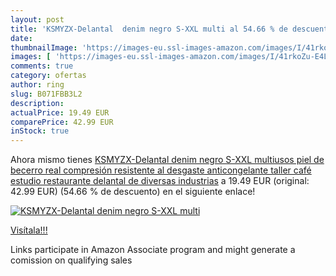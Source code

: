 ```yaml
---
layout: post
title: 'KSMYZX-Delantal  denim negro S-XXL multi al 54.66 % de descuento'
date: 
thumbnailImage: 'https://images-eu.ssl-images-amazon.com/images/I/41rkoZu-E4L._SL200_.jpg'
images: [ 'https://images-eu.ssl-images-amazon.com/images/I/41rkoZu-E4L._SL200_.jpg' ]
comments: true
category: ofertas
author: ring
slug: B071FBB3L2
description:
actualPrice: 19.49 EUR
comparePrice: 42.99 EUR
inStock: true
---
```


Ahora mismo tienes [KSMYZX-Delantal  denim negro S-XXL multiusos  piel de becerro real  compresión  resistente al desgaste  anticongelante  taller  café  estudio  restaurante  delantal de diversas industrias](https://www.amazon.es/dp/B071FBB3L2/?tag=tolees-21) a 19.49 EUR (original: 42.99 EUR) (54.66 %  de descuento) en el siguiente enlace!

[![KSMYZX-Delantal  denim negro S-XXL multi](https://images-eu.ssl-images-amazon.com/images/I/41rkoZu-E4L._SL200_.jpg)](https://www.amazon.es/dp/B071FBB3L2/?tag=tolees-21)

[Visítala!!!](https://www.amazon.es/dp/B071FBB3L2/?tag=tolees-21)

Links participate in Amazon Associate program and might generate a comission on qualifying sales
